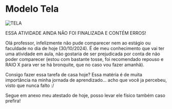 # Modelo Tela
![TELA](./Captura%20de%20Tela%202024-11-03%20às%2018.55.24.png)


ESSA ATIVIDADE AINDA NÃO FOI FINALIZADA E CONTÉM ERROS!

Olá professor, infelizmente não pude comparecer nem ao estágio ou faculdade no dia de hoje (30/10/2024). É de meu conhecimento que vai ter uma atividade em aula, não gostaria de ser prejudicada por conta de não poder comparecer (estou com bastante tosse, foi recomendado repouso e RAIO X para ver se há bronquite, que no caso vou fazer amanhã).

Consigo fazer essa tarefa de casa hoje? Essa matéria é de muita importância na minha jornada de aprendizado... acho que você ja percebeu, visto que nunca falto :/

Segue em anexo meu atestado de hoje, posso levar ele físico também caso prefira!
